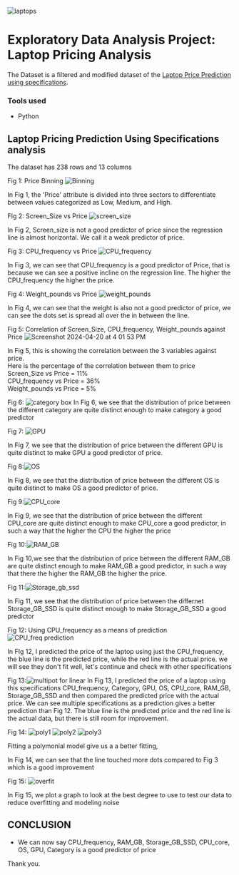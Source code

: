 ![laptops](https://github.com/Raphlawren/Laptops_Pricing_Prediction_Using_Specifications/assets/130583230/3067b04c-726d-4ff4-a9f7-39bfc07459fa)



# Exploratory Data Analysis Project: Laptop Pricing Analysis






The Dataset is a filtered and modified dataset of the [Laptop Price Prediction using specifications](https://www.kaggle.com/datasets/arnabchaki/laptop-price-prediction?resource=download).

### Tools used
* Python
  
##  Laptop Pricing Prediction Using Specifications analysis

The dataset has 238 rows and 13 columns

Fig 1: Price Binning
![Binning](https://github.com/Raphlawren/Laptops_Pricing_Prediction_Using_Specifications/assets/130583230/a4e427ce-9d97-4488-8e82-2874cf2c0154)

In Fig 1, the 'Price' attribute is divided into three sectors to differentiate between values categorized as Low, Medium, and High.

FIg 2: Screen_Size vs Price ![screen_size](https://github.com/Raphlawren/Laptops_Pricing_Prediction_Using_Specifications/assets/130583230/fc1c638b-65a1-44b6-83aa-c7032f80631e)

In Fig 2, Screen_size is not a good predictor of price since the regression line is almost horizontal. We call it a weak predictor of price.

Fig 3: CPU_frequency vs Price
![CPU_frequency](https://github.com/Raphlawren/Laptops_Pricing_Prediction_Using_Specifications/assets/130583230/6db64a43-1358-41ea-8684-5f87f2079e97)


In Fig 3, we can see that CPU_frequency is a good predictor of Price, that is because we can see a positive incline on the regression line. The higher the CPU_frequency the higher the price.

Fig 4: Weight_pounds vs Price
![weight_pounds](https://github.com/Raphlawren/Laptops_Pricing_Prediction_Using_Specifications/assets/130583230/5e8f16e6-4817-4e49-86b2-816cf647e432)

In Fig 4, we can see that the weight is also not a good predictor of price, we can see the dots set is spread all over the in between the line.

Fig 5: Correlation of  Screen_Size, CPU_frequency, Weight_pounds against Price
![Screenshot 2024-04-20 at 4 01 53 PM](https://github.com/Raphlawren/Laptops_Pricing_Prediction_Using_Specifications/assets/130583230/df40c81f-41b4-4a26-900c-7f4bacd39fbc)

In Fig 5, this is showing the correlation between the 3 variables against price.  
Here is the percentage of the correlation between them to price  
Screen_Size vs Price   = 11%  
CPU_frequency vs Price = 36%  
Weight_pounds vs Price = 5%  


Fig 6: ![category box](https://github.com/Raphlawren/Laptops_Pricing_Prediction_Using_Specifications/assets/130583230/f3cb69cf-642a-4636-a091-f7e71949ab3d)
In Fig 6, we see that the distribution of price between the different category are quite distinct enough to make category a good predictor

Fig 7: ![GPU](https://github.com/Raphlawren/Laptops_Pricing_Prediction_Using_Specifications/assets/130583230/b2f3236d-b676-41ac-8a5c-4ff6ed02e8bb)

In Fig 7, we see that the distribution of price between the different GPU is quite distinct to make GPU a good predictor of price.

Fig 8:![OS](https://github.com/Raphlawren/Laptops_Pricing_Prediction_Using_Specifications/assets/130583230/76ee2524-f1c5-44f5-bc25-48040497abf2)

In Fig 8, we see that the distribution of price between the different OS is quite distinct to make OS a good predictor of price.

Fig 9:![CPU_core](https://github.com/Raphlawren/Laptops_Pricing_Prediction_Using_Specifications/assets/130583230/655e0501-dfaa-4ac0-bf90-fdb8b04f2752)

In Fig 9, we see that the distribution of price between the different CPU_core are quite distinct enough to make CPU_core a good predictor, in such a way that the higher the CPU the higher the price

Fig 10:![RAM_GB](https://github.com/Raphlawren/Laptops_Pricing_Prediction_Using_Specifications/assets/130583230/8c89f1b6-2119-4793-a912-998ca5fd189f)

In Fig 10,we see that the distribution of price between the different RAM_GB are quite distinct enough to make RAM_GB a good predictor, in such a way that there the higher the RAM_GB the higher the price.

Fig 11:![Storage_gb_ssd](https://github.com/Raphlawren/Laptops_Pricing_Prediction_Using_Specifications/assets/130583230/aa21c292-73b7-4b80-91d4-e171bc50e6ea)

In Fig 11, we see that the distribution of price between the differnet Storage_GB_SSD  is quite distinct enough to make Storage_GB_SSD a good predictor


Fig 12: Using CPU_frequency as a means of prediction ![CPU_freq prediction](https://github.com/Raphlawren/Laptops_Pricing_Prediction_Using_Specifications/assets/130583230/b4e99e9c-004e-451e-948e-e5c7ed85974a)  

In FIg 12, I predicted the price of the laptop using just the CPU_frequency, the blue line is the predicted price, while the red line is the actual price. we will see they don't fit well, let's continue and check with other specifications

Fig 13:![multipot for linear](https://github.com/Raphlawren/Laptops_Pricing_Prediction_Using_Specifications/assets/130583230/c0597973-5afa-4619-a21f-efc4ae34d425)
In Fig 13, I predicted the price of a laptop using this specifications CPU_frequency, Category, GPU, OS, CPU_core, RAM_GB, Storage_GB_SSD and then compared the predicted price with the actual price. We can see multiple specifications as a prediction gives a better prediction than Fig 12. The blue line is the predicted price and the red line is the actual data, but there is still room for improvement.

Fig 14: ![poly1](https://github.com/Raphlawren/Laptops_Pricing_Prediction_Using_Specifications/assets/130583230/b4913d99-feae-4314-b028-153b8b47bf33)
![poly2](https://github.com/Raphlawren/Laptops_Pricing_Prediction_Using_Specifications/assets/130583230/3d3db71e-6ef8-4ff1-8628-e1032b7e7ad4)
![poly3](https://github.com/Raphlawren/Laptops_Pricing_Prediction_Using_Specifications/assets/130583230/5931a854-5a84-43ba-9c70-aaa5981e00fc)


Fitting a polymonial model give us a a better fitting,

In Fig 14, we can see that the line touched more dots compared to Fig 3 which is a good improvement

Fig 15: ![overfit](https://github.com/Raphlawren/Laptops_Pricing_Prediction_Using_Specifications/assets/130583230/9d2f85f2-1c1f-4b3c-b8e8-d65b1de51d2f)

In Fig 15, we plot a graph to look at the best degree to use to test our data to reduce overfitting and modeling noise



## CONCLUSION

* We can now say CPU_frequency, RAM_GB, Storage_GB_SSD, CPU_core, OS, GPU, Category is a good predictor of price

Thank you.
